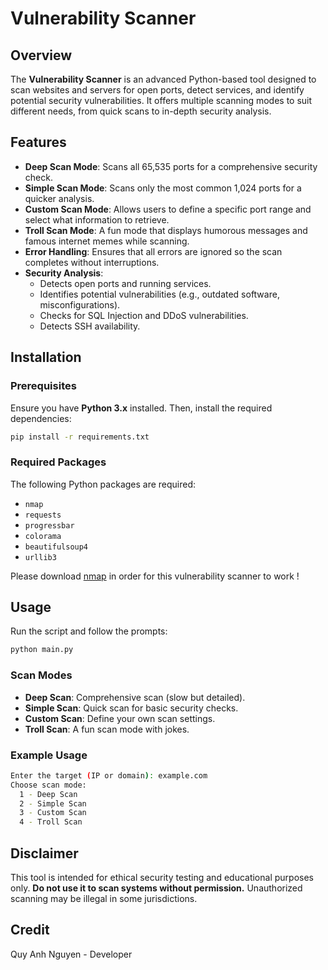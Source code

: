 # Vulnerability Scanner

## Overview

The **Vulnerability Scanner** is an advanced Python-based tool designed to scan websites and servers for open ports, detect services, and identify potential security vulnerabilities. It offers multiple scanning modes to suit different needs, from quick scans to in-depth security analysis.

## Features

- **Deep Scan Mode**: Scans all 65,535 ports for a comprehensive security check.
- **Simple Scan Mode**: Scans only the most common 1,024 ports for a quicker analysis.
- **Custom Scan Mode**: Allows users to define a specific port range and select what information to retrieve.
- **Troll Scan Mode**: A fun mode that displays humorous messages and famous internet memes while scanning.
- **Error Handling**: Ensures that all errors are ignored so the scan completes without interruptions.
- **Security Analysis**:
  - Detects open ports and running services.
  - Identifies potential vulnerabilities (e.g., outdated software, misconfigurations).
  - Checks for SQL Injection and DDoS vulnerabilities.
  - Detects SSH availability.

## Installation

### Prerequisites

Ensure you have **Python 3.x** installed. Then, install the required dependencies:

```sh
pip install -r requirements.txt
```

### Required Packages

The following Python packages are required:

- `nmap`
- `requests`
- `progressbar`
- `colorama`
- `beautifulsoup4`
- `urllib3`

Please download [nmap](https://nmap.org/download.html) in order for this vulnerability scanner to work !

## Usage

Run the script and follow the prompts:

```sh
python main.py
```

### Scan Modes

- **Deep Scan**: Comprehensive scan (slow but detailed).
- **Simple Scan**: Quick scan for basic security checks.
- **Custom Scan**: Define your own scan settings.
- **Troll Scan**: A fun scan mode with jokes.

### Example Usage

```sh
Enter the target (IP or domain): example.com
Choose scan mode: 
  1 - Deep Scan
  2 - Simple Scan
  3 - Custom Scan
  4 - Troll Scan
```

## Disclaimer

This tool is intended for ethical security testing and educational purposes only. **Do not use it to scan systems without permission.** Unauthorized scanning may be illegal in some jurisdictions.

## Credit
Quy Anh Nguyen - Developer
